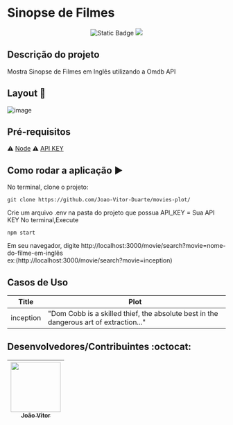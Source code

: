 <h1>Sinopse de Filmes</h1> 

<p align="center">
   <img alt="Static Badge" src="https://img.shields.io/badge/Node.Js-22.13.1-%2384C00B?style=for-the-badge&logo=nodedotjs&logoSize=auto&labelColor=%23555555">
   <img src="http://img.shields.io/static/v1?label=STATUS&message=CONCLUIDO&color=GREEN&style=for-the-badge"/>
</p>

## Descrição do projeto 

<p align="justify">
  Mostra Sinopse de Filmes em Inglês utilizando a Omdb API 
</p>


## Layout  :dash:

 ![image](https://github.com/user-attachments/assets/e9e1d54b-3bc3-4fa0-81db-ee2fc42aa309)


## Pré-requisitos

:warning: [Node](https://nodejs.org/en/download/)
:warning: [API KEY](http://www.omdbapi.com/apikey.aspx)

## Como rodar a aplicação :arrow_forward:

No terminal, clone o projeto: 

```
git clone https://github.com/Joao-Vitor-Duarte/movies-plot/
```
Crie um arquivo .env na pasta do projeto que possua API_KEY = Sua API KEY
No terminal,Execute
```
npm start
``````
Em seu navegador, digite http://localhost:3000/movie/search?movie=nome-do-filme-em-inglês <br/>
ex:(http://localhost:3000/movie/search?movie=inception)

## Casos de Uso

|Title|Plot|
| -------- |-------- |
|inception|"Dom Cobb is a skilled thief, the absolute best in the dangerous art of extraction..."|

## Desenvolvedores/Contribuintes :octocat:

| [<img src="https://avatars.githubusercontent.com/u/37213988?s=400&u=9acf66eea765acfcc816aa8e966f3840c13b77fb&v=4" width=115><br><sub>João Vitor</sub>](https://github.com/Joao-Vitor-Duarte) | 
| :---: |
